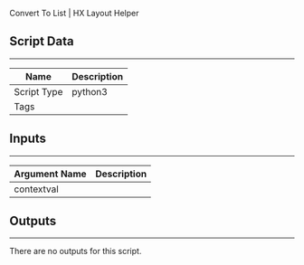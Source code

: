 Convert To List | HX Layout Helper

## Script Data
---

| **Name** | **Description** |
| --- | --- |
| Script Type | python3 |
| Tags |  |

## Inputs
---

| **Argument Name** | **Description** |
| --- | --- |
| contextval |  |

## Outputs
---
There are no outputs for this script.
